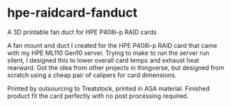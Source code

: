 # hpe-raidcard-fanduct
A 3D printable fan duct for HPE P408i-p RAID cards

A fan mount and duct I created for the HPE P408i-p RAID card that came with my HPE ML110 Gen10 server. Trying to make to run the server run silent, I designed this to lower overall card temps and exhaust heat rearward. Got the idea from other projects in thingverse, but designed from scratch using a cheap pair of calipers for card dimensions.

Printed by outsourcing to Treatstock, printed in ASA material. Finished product fit the card perfectly with no post processing required.
